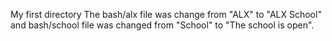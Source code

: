 My first directory
The bash/alx file was change from "ALX" to "ALX School" and bash/school file was changed from "School" to "The school is open".
